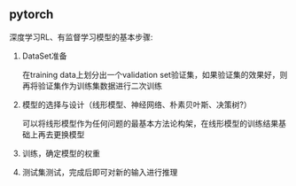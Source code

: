 ## pytorch

深度学习RL、有监督学习模型的基本步骤:

1. DataSet准备

    在training data上划分出一个validation set验证集，如果验证集的效果好，则再将验证集作为训练集数据进行二次训练

2. 模型的选择与设计（线形模型、神经网络、朴素贝叶斯、决策树?）

    可以将线形模型作为任何问题的最基本方法论构架，在线形模型的训练结果基础上再去更换模型

3. 训练，确定模型的权重

4. 测试集测试，完成后即可对新的输入进行推理